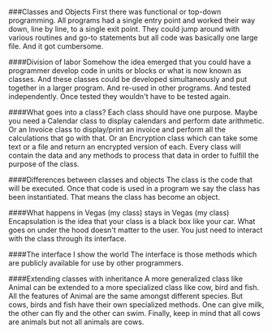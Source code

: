 <!--djw:done-->
###Classes and Objects
First there was functional or top-down programming. All programs had a single entry point and worked their way down, line by line, to a single exit point. They could jump around with various routines and go-to statements but all code was basically one large file. And it got cumbersome.

####Division of labor
Somehow the idea emerged that you could have a programmer develop code in units or blocks or what is now known as classes. And these classes could be developed simultaneously and put together in a larger program. And re-used in other programs. And tested independently. Once tested they wouldn't have to be tested again.

####What goes into a class?
Each class should have one purpose. Maybe you need a Calendar class to display calendars and perform date arithmetic. Or an Invoice class to display/print an invoice and perform all the calculations that go with that. Or an Encryption class which can take some text or a file and return an encrypted version of each. Every class will contain the data and any methods to process that data in order to fulfill the purpose of the class. 

####Differences between classes and objects
The class is the code that will be executed. Once that code is used in a program we say the class has been instantiated. That means the class has become an object.

####What happens in Vegas (my class) stays in Vegas (my class)
Encapsulation is the idea that your  class is a black box like your car. What goes on under the hood doesn't matter to the user. You just need to interact with the class through its interface.

####The interface I show the world
The interface is those methods which are publicly available for use by other programmers.

####Extending classes with inheritance
A more generalized class like Animal can be extended to a more specialized class like cow, bird and fish. All the features of Animal are the same amongst different species. But cows, birds and fish have their own specialized methods. One can give milk, the other can fly and the other can swim. Finally, keep in mind that all cows are animals but not all animals are cows.


